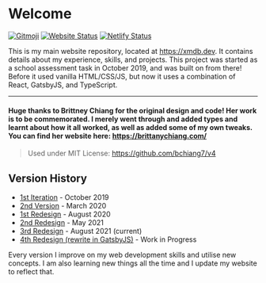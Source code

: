 # Welcome

[![Gitmoji](https://img.shields.io/badge/gitmoji-%20😜%20😍-FFDD67.svg?style=flat-square)](http://gitmoji.dev/) [![Website Status](https://img.shields.io/website-up-down-green-red/http/xmdb.dev?style=for-the-badge&logo=icloud)](https://xmdb.dev/) [![Netlify Status](https://api.netlify.com/api/v1/badges/b84fbee3-83e2-4f25-9976-a6757efc96c9/deploy-status)](https://netlify.com)

This is my main website repository, located at https://xmdb.dev. It contains details about my experience, skills, and projects. This project was started as a school assessment task in October 2019, and was built on from there! Before it used vanilla HTML/CSS/JS, but now it uses a combination of React, GatsbyJS, and TypeScript.

<hr>

#### Huge thanks to Brittney Chiang for the original design and code! Her work is to be commemorated. I merely went through and added types and learnt about how it all worked, as well as added some of my own tweaks. You can find her website here: https://brittanychiang.com/

> Used under MIT License: https://github.com/bchiang7/v4

## Version History

-  [1st Iteration](https://5da9085fe37b1d0008c332dd--mgrif-portfolio.netlify.app/dev/) - October 2019
-  [2nd Version](https://5e5b8c7afe57b200083383e8--mgrif-portfolio.netlify.app/) - March 2020
-  [1st Redesign](https://5f4630e5ceed5a0008698725--mgrif-portfolio.netlify.app/) - August 2020
-  [2nd Redesign](https://60acfe051f0eae0007b1eebc--mgrif-portfolio.netlify.app/) - May 2021
-  [3rd Redesign](https://xmdb.is-a.dev) - August 2021 (current)
-  [4th Redesign (rewrite in GatsbyJS)](https://development.mgrif.xyz) - Work in Progress

Every version I improve on my web development skills and utilise new concepts. I am also learning new things all the time and I update my website to reflect that.
